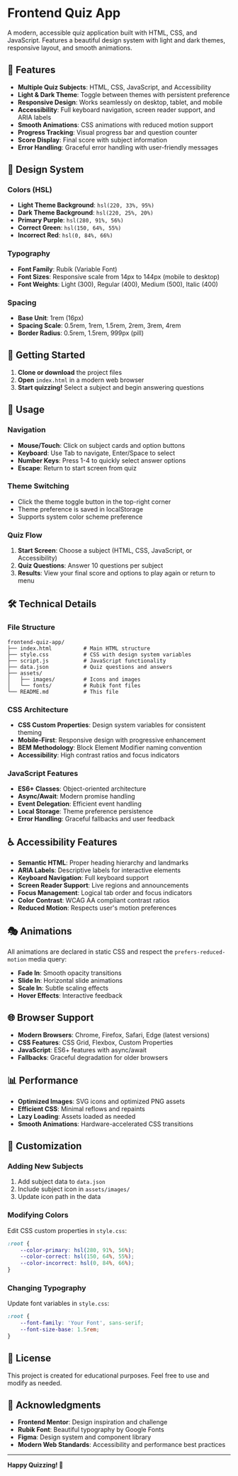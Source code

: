 # Frontend Quiz App

A modern, accessible quiz application built with HTML, CSS, and JavaScript. Features a beautiful design system with light and dark themes, responsive layout, and smooth animations.

## 🎯 Features

- **Multiple Quiz Subjects**: HTML, CSS, JavaScript, and Accessibility
- **Light & Dark Theme**: Toggle between themes with persistent preference
- **Responsive Design**: Works seamlessly on desktop, tablet, and mobile
- **Accessibility**: Full keyboard navigation, screen reader support, and ARIA labels
- **Smooth Animations**: CSS animations with reduced motion support
- **Progress Tracking**: Visual progress bar and question counter
- **Score Display**: Final score with subject information
- **Error Handling**: Graceful error handling with user-friendly messages

## 🎨 Design System

### Colors (HSL)
- **Light Theme Background**: `hsl(220, 33%, 95%)`
- **Dark Theme Background**: `hsl(220, 25%, 20%)`
- **Primary Purple**: `hsl(280, 91%, 56%)`
- **Correct Green**: `hsl(150, 64%, 55%)`
- **Incorrect Red**: `hsl(0, 84%, 66%)`

### Typography
- **Font Family**: Rubik (Variable Font)
- **Font Sizes**: Responsive scale from 14px to 144px (mobile to desktop)
- **Font Weights**: Light (300), Regular (400), Medium (500), Italic (400)

### Spacing
- **Base Unit**: 1rem (16px)
- **Spacing Scale**: 0.5rem, 1rem, 1.5rem, 2rem, 3rem, 4rem
- **Border Radius**: 0.5rem, 1.5rem, 999px (pill)

## 🚀 Getting Started

1. **Clone or download** the project files
2. **Open** `index.html` in a modern web browser
3. **Start quizzing!** Select a subject and begin answering questions

## 📱 Usage

### Navigation
- **Mouse/Touch**: Click on subject cards and option buttons
- **Keyboard**: Use Tab to navigate, Enter/Space to select
- **Number Keys**: Press 1-4 to quickly select answer options
- **Escape**: Return to start screen from quiz

### Theme Switching
- Click the theme toggle button in the top-right corner
- Theme preference is saved in localStorage
- Supports system color scheme preference

### Quiz Flow
1. **Start Screen**: Choose a subject (HTML, CSS, JavaScript, or Accessibility)
2. **Quiz Questions**: Answer 10 questions per subject
3. **Results**: View your final score and options to play again or return to menu

## 🛠️ Technical Details

### File Structure
```
frontend-quiz-app/
├── index.html          # Main HTML structure
├── style.css           # CSS with design system variables
├── script.js           # JavaScript functionality
├── data.json           # Quiz questions and answers
├── assets/
│   ├── images/         # Icons and images
│   └── fonts/          # Rubik font files
└── README.md           # This file
```

### CSS Architecture
- **CSS Custom Properties**: Design system variables for consistent theming
- **Mobile-First**: Responsive design with progressive enhancement
- **BEM Methodology**: Block Element Modifier naming convention
- **Accessibility**: High contrast ratios and focus indicators

### JavaScript Features
- **ES6+ Classes**: Object-oriented architecture
- **Async/Await**: Modern promise handling
- **Event Delegation**: Efficient event handling
- **Local Storage**: Theme preference persistence
- **Error Handling**: Graceful fallbacks and user feedback

## ♿ Accessibility Features

- **Semantic HTML**: Proper heading hierarchy and landmarks
- **ARIA Labels**: Descriptive labels for interactive elements
- **Keyboard Navigation**: Full keyboard support
- **Screen Reader Support**: Live regions and announcements
- **Focus Management**: Logical tab order and focus indicators
- **Color Contrast**: WCAG AA compliant contrast ratios
- **Reduced Motion**: Respects user's motion preferences

## 🎭 Animations

All animations are declared in static CSS and respect the `prefers-reduced-motion` media query:

- **Fade In**: Smooth opacity transitions
- **Slide In**: Horizontal slide animations
- **Scale In**: Subtle scaling effects
- **Hover Effects**: Interactive feedback

## 🌐 Browser Support

- **Modern Browsers**: Chrome, Firefox, Safari, Edge (latest versions)
- **CSS Features**: CSS Grid, Flexbox, Custom Properties
- **JavaScript**: ES6+ features with async/await
- **Fallbacks**: Graceful degradation for older browsers

## 📊 Performance

- **Optimized Images**: SVG icons and optimized PNG assets
- **Efficient CSS**: Minimal reflows and repaints
- **Lazy Loading**: Assets loaded as needed
- **Smooth Animations**: Hardware-accelerated CSS transitions

## 🔧 Customization

### Adding New Subjects
1. Add subject data to `data.json`
2. Include subject icon in `assets/images/`
3. Update icon path in the data

### Modifying Colors
Edit CSS custom properties in `style.css`:
```css
:root {
    --color-primary: hsl(280, 91%, 56%);
    --color-correct: hsl(150, 64%, 55%);
    --color-incorrect: hsl(0, 84%, 66%);
}
```

### Changing Typography
Update font variables in `style.css`:
```css
:root {
    --font-family: 'Your Font', sans-serif;
    --font-size-base: 1.5rem;
}
```

## 📝 License

This project is created for educational purposes. Feel free to use and modify as needed.

## 🙏 Acknowledgments

- **Frontend Mentor**: Design inspiration and challenge
- **Rubik Font**: Beautiful typography by Google Fonts
- **Figma**: Design system and component library
- **Modern Web Standards**: Accessibility and performance best practices

---

**Happy Quizzing! 🎉**
